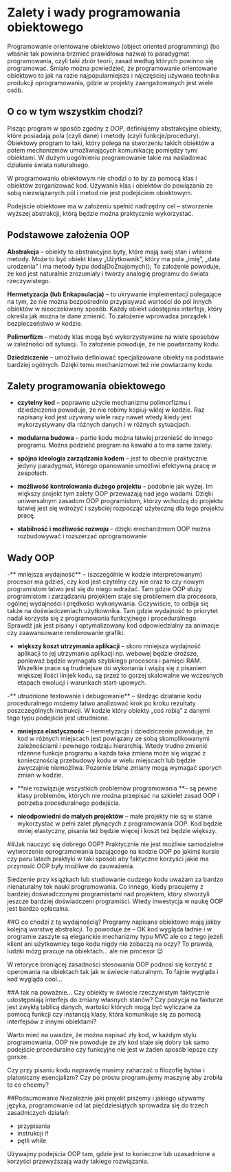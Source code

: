 # Zalety i wady programowania obiektowego

Programowanie orientowane obiektowo (object oriented programming) (bo właśnie tak powinna brzmieć prawidłowa nazwa) to paradygmat programowania, czyli taki zbiór teorii, zasad według których powinno się programować. Śmiało można powiedzieć, że programowanie orientowane obiektowo to jak na razie najpopularniejsza i najczęściej używana technika produkcji oprogramowania, gdzie w projekty zaangażowanych jest wiele osób.

## O co w tym wszystkim chodzi?
Pisząc program w sposób zgodny z OOP, definiujemy abstrakcyjne obiekty, które posiadają pola (czyli dane) i metody (czyli funkcje/procedury). Obiektowy program to taki, który polega na stworzeniu takich obiektów a potem mechanizmów umożliwiających komunikację pomiędzy tymi obiektami. W dużym uogólnieniu programowanie takie ma naśladować działanie świata naturalnego.

W programowaniu obiektowym nie chodzi o to by za pomocą klas i obiektów zorganizować kod. Używanie klas i obiektów do powiązania ze sobą niezwiązanych pól i metod nie jest podejściem obiektowym.

Podejście obiektowe ma w założeniu spełnić nadrzędny cel – stworzenie wyższej abstrakcji, którą będzie można praktycznie wykorzystać.

## Podstawowe założenia OOP
**Abstrakcja** – obiekty to abstrakcyjne byty, które mają swój stan i własne metody. Może to być obiekt klasy „Użytkownik”, który ma pola „imię”, „data urodzenia”  i ma metody typu dodajDoZnajomych(); To założenie powoduje, że kod jest naturalnie zrozumiały i tworzy analogię programu do świata rzeczywistego.

**Hermetyzacja (lub Enkapsulacja)** – to ukrywanie implementacji polegające na tym, że nie można bezpośrednio przypisywać wartości do pól innych obiektów w nieoczekiwany sposób. Każdy obiekt udostępnia interfejs, który określa jak można te dane zmienić. To założenie wprowadza porządek i bezpieczeństwo w kodzie.

**Polimorfizm** – metody klas mogą być wykorzystywane na wiele sposobów w zależności od sytuacji. To założenie powoduje, że nie powtarzamy kodu.

**Dziedziczenie** – umożliwia definiować specjalizowane obiekty na podstawie bardziej ogólnych. Dzięki temu mechanizmowi też nie powtarzamy kodu.

## Zalety programowania obiektowego
- **czytelny kod** – poprawne użycie mechanizmu polimorfizmu i dziedziczenia powoduje, że nie robimy kopiuj-wklej w kodzie. Raz napisany kod jest używany wiele razy nawet wtedy kiedy jest wykorzystywany dla różnych danych i w różnych sytuacjach.

- **modularna budowa** – partie kodu można łatwiej przenieść do innego programu. Można podzielić program na kawałki a to ma same zalety.

- **spójna ideologia zarządzania kodem** – jest to obecnie praktycznie jedyny paradygmat, którego opanowanie umożliwi efektywną pracę w zespołach.

- **możliwość kontrolowania dużego projektu** – podobnie jak wyżej. Im większy projekt tym zalety OOP przeważają nad jego wadami. Dzięki uniwersalnym zasadom OOP programistom, którzy wchodzą do projektu łatwiej jest się wdrożyć i szybciej rozpocząć użyteczną dla tego projektu pracę.

- **stabilność i możliwość rozwoju** – dzięki mechanizmom OOP można rozbudowywać i rozszerzać oprogramowanie

## Wady OOP
-** mniejsza wydajność** – (szczególnie w kodzie interpretowanym) procesor ma gdzieś, czy kod jest czytelny czy nie oraz to czy nowym programistom łatwo jest się do niego wdrażać. Tam gdzie OOP służy programistom i zarządzaniu projektem staje się problemem dla procesora, ogólnej wydajności i prędkości wykonywania. Oczywiście, to odbija się także na doświadczeniach użytkownika. Tam gdzie wydajność to priorytet nadal korzysta się z programowania funkcyjnego i proceduralnego. Sprawdź jak jest pisany i optymalizowany kod odpowiedzialny za animacje czy zaawansowane renderowanie grafiki.

- **większy koszt utrzymania aplikacji** – skoro mniejsza wydajność aplikacji to jej utrzymanie aplikacji np. webowej będzie droższe, ponieważ będzie wymagała szybkiego procesora i pamięci RAM. Wszelkie prace są trudniejsze do wykonania i wiążą się z pisaniem większej ilości linijek kodu, są przez to gorzej skalowalne we wczesnych etapach ewolucji i warunkach start-upowych.

-** utrudnione testowanie i debugowanie** – śledząc działanie kodu proceduralnego możemy łatwo analizować krok po kroku rezultaty poszczególnych instrukcji. W kodzie który obiekty „coś robią” z danymi tego typu podejście jest utrudnione.

- **mniejsza elastyczność** – hermetyzacja i dziedziczenie powoduje, że kod w różnych miejscach jest powiązany ze sobą skomplikowanymi zależnościami i pewnego rodzaju hierarchią. Wtedy trudno zmienić rdzenne funkcje programu a każda taka zmiana może się wiązać z koniecznością przebudowy kodu w wielu miejscach lub będzie zwyczajnie niemożliwa. Pozornie błahe zmiany mogą wymagać sporych zmian w kodzie.

- **nie rozwiązuje wszystkich problemów programowania **– są pewne klasy problemów, których nie można przepisać na szkielet zasad OOP i potrzeba proceduralnego podejścia.

- **nieodpowiedni do małych projektów** – małe projekty nie są w stanie wykorzystać w pełni zalet płynących z programowania OOP. Kod będzie mniej elastyczny, pisania też będzie więcej i koszt też będzie większy.

##Jak nauczyć się dobrego OOP?
Praktycznie nie jest możliwe samodzielne wytworzenie oprogramowania bazującego na kodzie OOP po jakimś kursie czy paru latach praktyki w taki sposób aby faktyczne korzyści jakie ma przynosić OOP były możliwe do zauważenia.

Siedzenie przy książkach lub studiowanie cudzego kodu uważam za bardzo nienaturalny tok nauki programowania. Co innego, kiedy pracujemy z bardziej doświadczonymi programistami nad projektem, który stworzyli jeszcze bardziej doświadczeni programiści. Wtedy inwestycja w naukę OOP jest bardzo opłacalna.

##O co chodzi z tą wydajnością?
Programy napisane obiektowo mają jakby kolejną warstwę abstrakcji. To powoduje że – OK kod wygląda ładnie i w programie zaszyte są eleganckie mechanizmy typu MVC ale co z tego jeżeli klient ani użytkownicy tego kodu nigdy nie zobaczą na oczy? To prawda, ludzki mózg pracuje na obiektach… ale nie procesor 😉

W retoryce broniącej zasadności stosowania OOP podnosi się korzyść z operowania na obiektach tak jak w świecie naturalnym. To fajnie wygląda i kod wygląda cool…

##A tak na poważnie…
Czy obiekty w świecie rzeczywistym faktycznie udostępniają interfejs do zmiany własnych stanów? Czy pozycja na fakturze jest zwykłą tablicą danych, wartości których mogą być wyliczane za pomocą funkcji czy instancją klasy, która komunikuje się za pomocą interfejsów z innymi obiektami?

Warto mieć na uwadze, że można napisać zły kod, w każdym stylu programowania. OOP nie powoduje że zły kod staje się dobry tak samo podejście proceduralne czy funkcyjne nie jest w żaden sposób lepsze czy gorsze.

Czy przy pisaniu kodu naprawdę musimy zahaczać o filozofię bytów i platoniczny esencjalizm? Czy po prostu programujemy maszynę aby zrobiła to co chcemy?

##Podsumowanie
Niezależnie jaki projekt piszemy i jakiego używamy języka, programowanie od lat pięćdziesiątych sprowadza się do trzech zasadniczych działań:

- przypisania
- instrukcji if
- pętli while

Używajmy podejścia OOP tam, gdzie jest to konieczne lub uzasadnione a korzyści przewyższają wady takiego rozwiązania.
